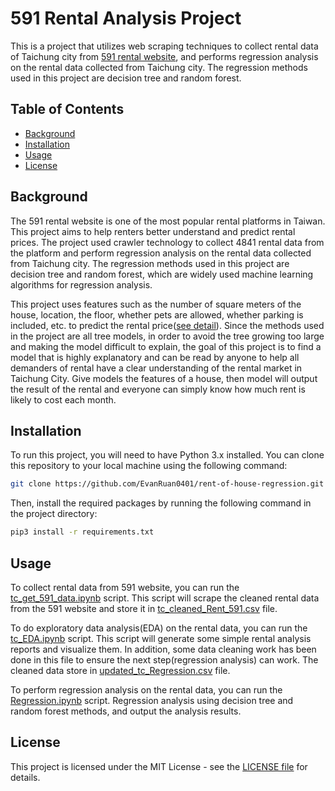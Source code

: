 # 591 Rental Analysis Project

This is a project that utilizes web scraping techniques to collect rental data of Taichung city from [591 rental website](https://rent.591.com.tw/?region=8), and performs regression analysis on the rental data collected from Taichung city. The regression methods used in this project are decision tree and random forest.

## Table of Contents

- [Background](#background)
- [Installation](#installation)
- [Usage](#usage)
- [License](#license)

## Background

The 591 rental website is one of the most popular rental platforms in Taiwan. This project aims to help renters better understand and predict rental prices. The project used crawler technology to collect 4841 rental data from the platform and perform regression analysis on the rental data collected from Taichung city. The regression methods used in this project are decision tree and random forest, which are widely used machine learning algorithms for regression analysis. 

This project uses features such as the number of square meters of the house, location, the floor, whether pets are allowed, whether parking is included, etc. to predict the rental price([see detail](https://github.com/EvanRuan0401/rent-of-house-regression/blob/main/Taichung/Analysis_Report/Regression.ipynb)). Since the methods used in the project are all tree models, in order to avoid the tree growing too large and making the model difficult to explain, the goal of this project is to find a model that is highly explanatory and can be read by anyone to help all demanders of rental have a clear understanding of the rental market in Taichung City. Give models the features of a house, then model will output the result of the rental and everyone can simply know how much rent is likely to cost each month.

## Installation

To run this project, you will need to have Python 3.x installed. You can clone this repository to your local machine using the following command:

```bash
git clone https://github.com/EvanRuan0401/rent-of-house-regression.git
```

Then, install the required packages by running the following command in the project directory:

```bash
pip3 install -r requirements.txt
```

## Usage

To collect rental data from 591 website, you can run the [tc_get_591_data.ipynb](https://github.com/EvanRuan0401/rent-of-house-regression/blob/main/Taichung/Taichung_591crawler/tc_get_591_data.ipynb) script. This script will scrape the cleaned rental data from the 591 website and store it in [tc_cleaned_Rent_591.csv](https://github.com/EvanRuan0401/rent-of-house-regression/blob/main/Taichung/Taichung_591crawler/tc_cleaned_Rent_591.csv) file.

To do exploratory data analysis(EDA) on the rental data, you can run the [tc_EDA.ipynb](https://github.com/EvanRuan0401/rent-of-house-regression/blob/main/Taichung/Analysis_Report/tc_EDA.ipynb) script. This script will generate some simple rental analysis reports and visualize them. In addition, some data cleaning work has been done in this file to ensure the next step(regression analysis) can work. The cleaned data store in [updated_tc_Regression.csv](https://github.com/EvanRuan0401/rent-of-house-regression/blob/main/Taichung/Analysis_Report/updated_tc_Regression.csv) file.

To perform regression analysis on the rental data, you can run the [Regression.ipynb](https://github.com/EvanRuan0401/rent-of-house-regression/blob/main/Taichung/Analysis_Report/Regression.ipynb) script. Regression analysis using decision tree and random forest methods, and output the analysis results.

## License

This project is licensed under the MIT License - see the [LICENSE file](https://github.com/EvanRuan0401/rent-of-house-regression/blob/main/LICENSE) for details.